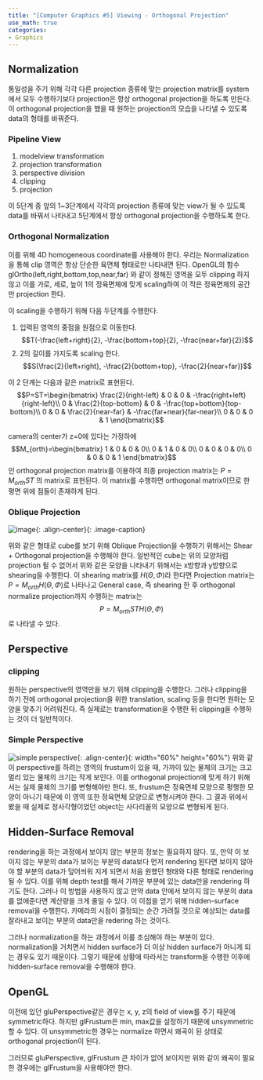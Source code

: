 ```yaml
---
title: "[Computer Graphics #5] Viewing - Orthogonal Projection"
use_math: true
categories:
- Graphics
---
```


## Normalization
통일성을 주기 위해 각각 다른 projection 종류에 맞는 projection matrix를 system에서 모두 수행하기보다 projection은 항상 orthogonal projection을 하도록 만든다. 이 orthogonal projection을 했을 때 원하는 projection의 모습을 나타낼 수 있도록 data의 형태를 바꿔준다. 
### Pipeline View
1. modelview transformation
2. projection transformation
3. perspective division
4. clipping
5. projection

이 5단계 중 앞의 1~3단계에서 각각의 projection 종류에 맞는 view가 될 수 있도록  data를 바꿔서 나타내고 5단계에서 항상 orthogonal projection을 수행하도록 한다.

### Orthogonal Normalization
이를 위해 4D homogeneous coordinate를 사용해야 한다. 우리는 Normalization을 통해 clip 영역은 항상 단순한 육면체 형태로만 나타내면 된다. OpenGL의 함수 glOrtho(left,right,bottom,top,near,far) 와 같이 정해진 영역을 모두 clipping 하지 않고 이를 가로, 세로, 높이 1의 정육면체에 맞게 scaling하여 이 작은 정육면체의 공간만 projection 한다.

이 scaling을 수행하기 위해 다음 두단계를 수행한다.
1. 입력된 영역의 중점을 원점으로 이동한다.  
$$T(-\frac{left+right}{2}, -\frac{bottom+top}{2}, -\frac{near+far}{2})$$
2. 2의 길이를 가지도록 scaling 한다.  
$$S(\frac{2}{left+right}, -\frac{2}{bottom+top}, -\frac{2}{near+far})$$

이 2 단계는 다음과 같은 matrix로 표현된다.
$$P=ST=\begin{bmatrix}
\frac{2}{right-left} & 0 & 0 & -\frac{right+left}{right-left}\\ 
0 & \frac{2}{top-bottom} & 0 & -\frac{top+bottom}{top-bottom}\\ 
0 & 0 & \frac{2}{near-far} & -\frac{far+near}{far-near}\\ 
0 & 0 & 0 & 1
\end{bmatrix}$$

camera의 center가 z=0에 있다는 가정하에 $$M_{orth}=\begin{bmatrix}
1 & 0 & 0 & 0\\ 
0 & 1 & 0 & 0\\ 
0 & 0 & 0 & 0\\ 
0 & 0 & 0 & 1
\end{bmatrix}$$인 orthogonal projection matrix를 이용하여 최종 projection matrix는 $P=M_{orth}ST$ 의 matrix로  표현된다. 이 matrix를 수행하면 orthogonal matrix이므로 한 평면 위에 점들이 존재하게 된다.

### Oblique Projection
![image](https://user-images.githubusercontent.com/79836443/114040814-f36ac100-98be-11eb-8178-526dad4a8858.png){: .align-center}{: .image-caption}

위와 같은 형태로 cube를 보기 위해 Oblique Projection을 수행하기 위해서는 Shear + Orthogonal projection을 수행해야 한다. 일반적인 cube는 위의 모양처럼 projection 될 수 없어서 위와 같은 모양을 나타내기 위해서는 x방향과 y방향으로 shearing을 수행한다. 이 shearing matrix를 $H(\Theta ,\Phi )$라 한다면 Projection matrix는 $P=M_{orth}H(\Theta ,\Phi )$로 나타나고 General case, 즉 shearing 한 후 orthogonal normalize projection까지 수행하는 matrix는 $$P=M_{orth}STH(\Theta ,\Phi )$$로 나타낼 수 있다.

## Perspective
### clipping
원하는 perspective의 영역만을 보기 위해 clipping을 수행한다. 그러나 clipping을 하기 전에 orthogonal projection을 위한 translation, scaling 등을 한다면 원하는 모양을 맞추기 어려워진다. 즉 실제로는 transformation을 수행한 뒤 clipping을 수행하는 것이 더 일반적이다.
### Simple Perspective
![simple perspective](https://user-images.githubusercontent.com/79836443/114056780-f8367180-98cc-11eb-926b-0609c82c53a9.png){: .align-center}{: width="60%" height="60%"}
위와 같이 perspective를 하려는 영역의 frustum이 있을 때, 가까이 있는 물체의 크기는 크고 멀리 있는 물체의 크기는 작게 보인다. 이를 orthogonal projection에 맞게 하기 위해서는 실제 물체의 크기를 변형해야만 한다. 또, frustum은 정육면체 모양으로 평행한 모양이 아니기 때문에 이 영역 또한 정육면체 모양으로 변형시켜야 한다. 그 결과 위에서 봤을 때 실제로 정사각형이었던 object는 사다리꼴의 모양으로 변형되게 된다. 
## Hidden-Surface Removal
rendering을 하는 과정에서 보이지 않는 부분의 정보는 필요하지 않다. 또, 만약 이 보이지 않는 부분의 data가 보이는 부분의 data보다 먼저 rendering 된다면 보이지 않아야 할 부분의 data가 덮어씌워 지게 되면서 처음 원했던 형태와 다른 형태로 rendering 될 수 있다. 이를 위해 depth test를 해서 가까운 부분에 있는 data만을 rendering 하기도 한다. 그러나 이 방법을 사용하지 않고 만약 data 안에서 보이지 않는 부분의 data를 없애준다면 계산량을 크게 줄일 수 있다. 이 이점을 얻기 위해 hidden-surface removal을 수행한다. 카메라의 시점이 결정되는 순간 가려질 것으로 예상되는 data를 잘라내고 보이는 부분의 data만을 redering  하는 것이다.

그러나 normalization을 하는 과정에서 이를 조심해야 하는 부분이 있다. normalization을 거치면서 hidden surface가 더 이상 hidden surface가 아니게 되는 경우도 있기 때문이다. 그렇기 때문에 상황에 따라서는 transform을 수행한 이후에 hidden-surface removal을 수행해야 한다.

## OpenGL
이전에 있던 gluPerspective같은 경우는 x, y, z의 field of view를 주기 때문에 symmetric하다. 하지만 glFrustum은 min, max값을 설정하기 때문에 unsymmetric할 수 있다. 이 unsymmetric한 경우는 normalize 하면서 왜곡이 된 상태로 orthogonal projection이 된다.

그러므로 gluPerspective, glFrustum 큰 차이가 없어 보이지만 위와 같이 왜곡이 필요한 경우에는 glFrustum을 사용해야만 한다.
